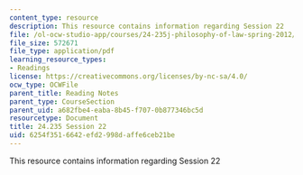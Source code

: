 ```yaml
---
content_type: resource
description: This resource contains information regarding Session 22
file: /ol-ocw-studio-app/courses/24-235j-philosophy-of-law-spring-2012/6254f3516642efd2998daffe6ceb21be_MIT24_235JS12_Session22.pdf
file_size: 572671
file_type: application/pdf
learning_resource_types:
- Readings
license: https://creativecommons.org/licenses/by-nc-sa/4.0/
ocw_type: OCWFile
parent_title: Reading Notes
parent_type: CourseSection
parent_uid: a682fbe4-eaba-8b45-f707-0b877346bc5d
resourcetype: Document
title: 24.235 Session 22
uid: 6254f351-6642-efd2-998d-affe6ceb21be
---
```

This resource contains information regarding Session 22